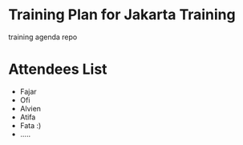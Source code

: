 # Training Plan for Jakarta Training
training agenda repo

# Attendees List

- Fajar
- Ofi
- Alvien
- Atifa
- Fata :)
- .....
